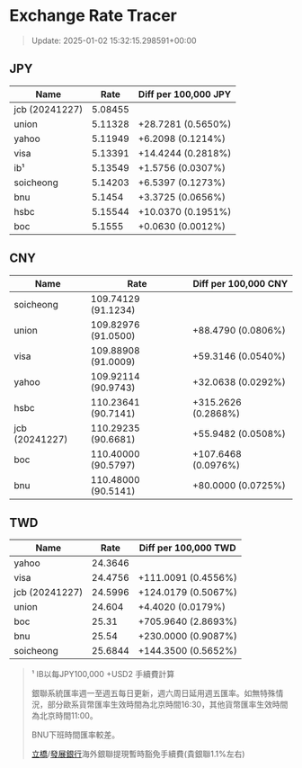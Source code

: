 # Exchange Rate Tracer

> Update: 2025-01-02 15:32:15.298591+00:00

## JPY

| Name           |    Rate | Diff per 100,000 JPY   |
|----------------|---------|------------------------|
| jcb (20241227) | 5.08455 |                        |
| union          | 5.11328 | +28.7281 (0.5650%)     |
| yahoo          | 5.11949 | +6.2098 (0.1214%)      |
| visa           | 5.13391 | +14.4244 (0.2818%)     |
| ib¹            | 5.13549 | +1.5756 (0.0307%)      |
| soicheong      | 5.14203 | +6.5397 (0.1273%)      |
| bnu            | 5.1454  | +3.3725 (0.0656%)      |
| hsbc           | 5.15544 | +10.0370 (0.1951%)     |
| boc            | 5.1555  | +0.0630 (0.0012%)      |

## CNY

| Name           | Rate                | Diff per 100,000 CNY   |
|----------------|---------------------|------------------------|
| soicheong      | 109.74129	(91.1234) |                        |
| union          | 109.82976	(91.0500) | +88.4790 (0.0806%)     |
| visa           | 109.88908	(91.0009) | +59.3146 (0.0540%)     |
| yahoo          | 109.92114	(90.9743) | +32.0638 (0.0292%)     |
| hsbc           | 110.23641	(90.7141) | +315.2626 (0.2868%)    |
| jcb (20241227) | 110.29235	(90.6681) | +55.9482 (0.0508%)     |
| boc            | 110.40000	(90.5797) | +107.6468 (0.0976%)    |
| bnu            | 110.48000	(90.5141) | +80.0000 (0.0725%)     |

## TWD

| Name           |    Rate | Diff per 100,000 TWD   |
|----------------|---------|------------------------|
| yahoo          | 24.3646 |                        |
| visa           | 24.4756 | +111.0091 (0.4556%)    |
| jcb (20241227) | 24.5996 | +124.0179 (0.5067%)    |
| union          | 24.604  | +4.4020 (0.0179%)      |
| boc            | 25.31   | +705.9640 (2.8693%)    |
| bnu            | 25.54   | +230.0000 (0.9087%)    |
| soicheong      | 25.6844 | +144.3500 (0.5652%)    |


> ¹ IB以每JPY100,000 +USD2 手續費計算
>
> 銀聯系統匯率週一至週五每日更新，週六周日延用週五匯率。如無特殊情況，部分歐系貨幣匯率生效時間為北京時間16:30，其他貨幣匯率生效時間為北京時間11:00。
>
> BNU下班時間匯率較差。
>
> [立橋](https://www.wlbank.com.mo/uploads/ueditor/file/20181211/1544536513900230.pdf)/[發展銀行](https://www.mdb.com.mo/Service_Charges_20230728.pdf)海外銀聯提現暫時豁免手續費(貴銀聯1.1%左右)

